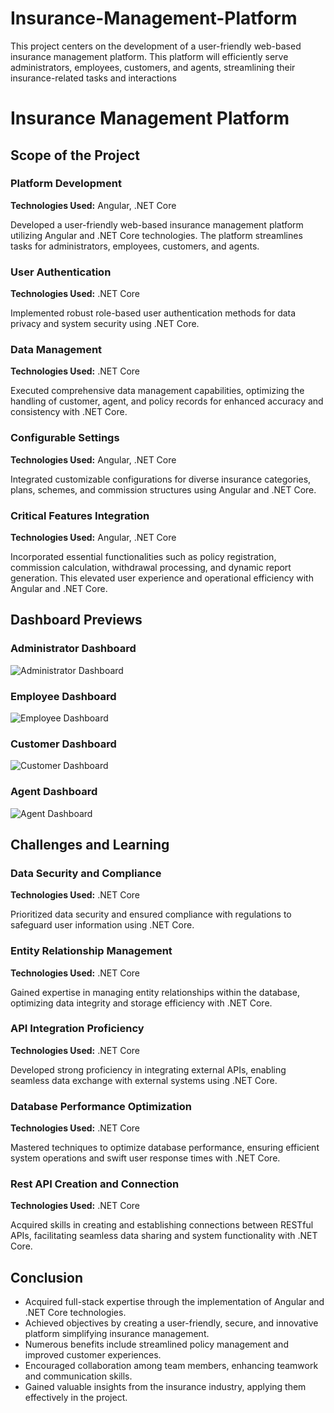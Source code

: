 # Insurance-Management-Platform
This  project centers on the development of a user-friendly web-based insurance management platform. This platform will efficiently serve administrators, employees, customers, and agents, streamlining their insurance-related tasks and interactions
# Insurance Management Platform

## Scope of the Project

### Platform Development

**Technologies Used:** Angular, .NET Core

Developed a user-friendly web-based insurance management platform utilizing Angular and .NET Core technologies. The platform streamlines tasks for administrators, employees, customers, and agents.

### User Authentication

**Technologies Used:** .NET Core

Implemented robust role-based user authentication methods for data privacy and system security using .NET Core.

### Data Management

**Technologies Used:** .NET Core

Executed comprehensive data management capabilities, optimizing the handling of customer, agent, and policy records for enhanced accuracy and consistency with .NET Core.

### Configurable Settings

**Technologies Used:** Angular, .NET Core

Integrated customizable configurations for diverse insurance categories, plans, schemes, and commission structures using Angular and .NET Core.

### Critical Features Integration

**Technologies Used:** Angular, .NET Core

Incorporated essential functionalities such as policy registration, commission calculation, withdrawal processing, and dynamic report generation. This elevated user experience and operational efficiency with Angular and .NET Core.
## Dashboard Previews

### Administrator Dashboard

![Administrator Dashboard](url_to_admin_gif.gif)

### Employee Dashboard

![Employee Dashboard](url_to_employee_gif.gif)

### Customer Dashboard

![Customer Dashboard](url_to_customer_gif.gif)

### Agent Dashboard

![Agent Dashboard](url_to_agent_gif.gif)
## Challenges and Learning

### Data Security and Compliance

**Technologies Used:** .NET Core

Prioritized data security and ensured compliance with regulations to safeguard user information using .NET Core.

### Entity Relationship Management

**Technologies Used:** .NET Core

Gained expertise in managing entity relationships within the database, optimizing data integrity and storage efficiency with .NET Core.

### API Integration Proficiency

**Technologies Used:** .NET Core

Developed strong proficiency in integrating external APIs, enabling seamless data exchange with external systems using .NET Core.

### Database Performance Optimization

**Technologies Used:** .NET Core

Mastered techniques to optimize database performance, ensuring efficient system operations and swift user response times with .NET Core.

### Rest API Creation and Connection

**Technologies Used:** .NET Core

Acquired skills in creating and establishing connections between RESTful APIs, facilitating seamless data sharing and system functionality with .NET Core.

## Conclusion

- Acquired full-stack expertise through the implementation of Angular and .NET Core technologies.
- Achieved objectives by creating a user-friendly, secure, and innovative platform simplifying insurance management.
- Numerous benefits include streamlined policy management and improved customer experiences.
- Encouraged collaboration among team members, enhancing teamwork and communication skills.
- Gained valuable insights from the insurance industry, applying them effectively in the project.

